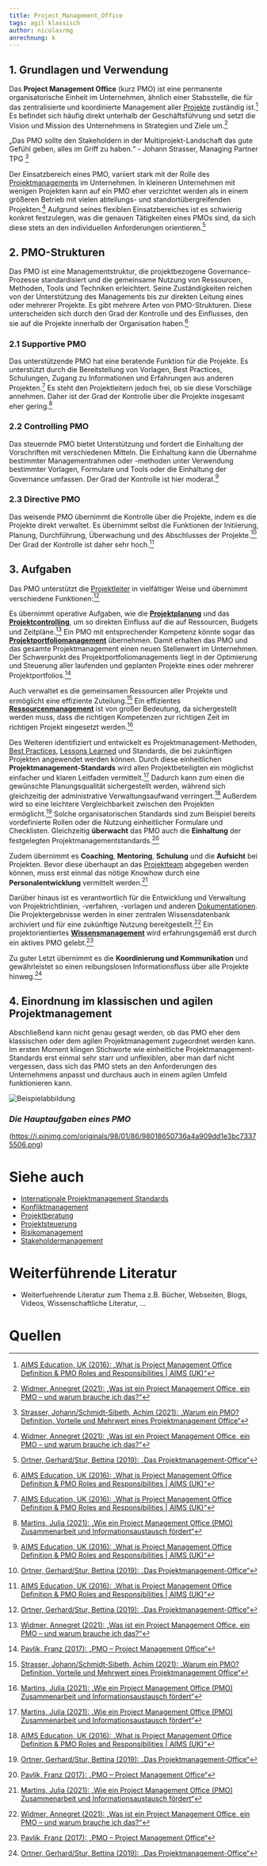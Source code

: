 ```yaml
---
title: Project_Management_Office
tags: agil klassisch
author: nicolasrmg
anrechnung: k
---
```



## 1.	Grundlagen und Verwendung
Das **Project Management Office** (kurz PMO) ist eine permanente organisatorische Einheit im Unternehmen, ähnlich einer Stabsstelle, die für das zentralisierte und koordinierte Management aller [Projekte](https://github.com/ManagingProjectsSuccessfully/ManagingProjectsSuccessfully.github.io/blob/main/kb/Projekt.md) zuständig ist.[^1] Es befindet sich häufig direkt unterhalb der Geschäftsführung und setzt die Vision und Mission des Unternehmens in Strategien und Ziele um.[^6]

„Das PMO sollte den Stakeholdern in der Multiprojekt-Landschaft das gute Gefühl geben, alles im Griff zu haben.“ - Johann Strasser, Managing Partner TPG [^5]

Der Einsatzbereich eines PMO, variiert stark mit der Rolle des [Projektmanagements](https://github.com/ManagingProjectsSuccessfully/ManagingProjectsSuccessfully.github.io/blob/main/kb/Projektmanagement.md) im Unternehmen. In kleineren Unternehmen mit wenigen Projekten kann auf ein PMO eher verzichtet werden als in einem größeren Betrieb mit vielen abteilungs- und standortübergreifenden Projekten.[^6] Aufgrund seines flexiblen Einsatzbereiches ist es schwierig konkret festzulegen, was die genauen Tätigkeiten eines PMOs sind, da sich diese stets an den individuellen Anforderungen orientieren.[^3]

## 2.	PMO-Strukturen 
Das PMO ist eine Managementstruktur, die projektbezogene Governance-Prozesse standardisiert und die gemeinsame Nutzung von Ressourcen, Methoden, Tools und Techniken erleichtert. Seine Zuständigkeiten reichen von der Unterstützung des Managements bis zur direkten Leitung eines oder mehrerer Projekte. Es gibt mehrere Arten von PMO-Strukturen. Diese unterscheiden sich durch den Grad der Kontrolle und des Einflusses, den sie auf die Projekte innerhalb der Organisation haben.[^1]

### 2.1	Supportive PMO
Das unterstützende PMO hat eine beratende Funktion für die Projekte. Es unterstützt durch die Bereitstellung von Vorlagen, Best Practices, Schulungen, Zugang zu Informationen und Erfahrungen aus anderen Projekten.[^1] Es steht den Projektleitern jedoch frei, ob sie diese Vorschläge annehmen. Daher ist der Grad der Kontrolle über die Projekte insgesamt eher gering.[^2]

### 2.2	Controlling PMO
Das steuernde PMO bietet Unterstützung und fordert die Einhaltung der Vorschriften mit verschiedenen Mitteln. Die Einhaltung kann die Übernahme bestimmter Managementrahmen oder -methoden unter Verwendung bestimmter Vorlagen, Formulare und Tools oder die Einhaltung der Governance umfassen. Der Grad der Kontrolle ist hier moderat.[^1]

### 2.3	Directive PMO
Das weisende PMO übernimmt die Kontrolle über die Projekte, indem es die Projekte direkt verwaltet. Es übernimmt selbst die Funktionen der Initiierung, Planung, Durchführung, Überwachung und des Abschlusses der Projekte.[^3] Der Grad der Kontrolle ist daher sehr hoch.[^1]

## 3.	Aufgaben
Das PMO unterstützt die [Projektleiter](https://github.com/ManagingProjectsSuccessfully/ManagingProjectsSuccessfully.github.io/blob/main/kb/Projektleiter.md) in vielfältiger Weise und übernimmt verschiedene Funktionen:[^3]

Es übernimmt operative Aufgaben, wie die [**Projektplanung**](https://github.com/ManagingProjectsSuccessfully/ManagingProjectsSuccessfully.github.io/blob/main/kb/Projektplanung.md) und das [**Projektcontrolling**](https://github.com/ManagingProjectsSuccessfully/ManagingProjectsSuccessfully.github.io/blob/main/kb/Projektcontrolling.md), um so direkten Einfluss auf die auf Ressourcen, Budgets und Zeitpläne.[^6] Ein PMO mit entsprechender Kompetenz könnte sogar das [**Projektportfoliomanagement**](https://github.com/ManagingProjectsSuccessfully/ManagingProjectsSuccessfully.github.io/blob/main/kb/Projektportfoliomanagement.md) übernehmen. Damit erhalten das PMO und das gesamte Projektmanagement einen neuen Stellenwert im Unternehmen. Der Schwerpunkt des Projektportfoliomanagements liegt in der Optimierung und Steuerung aller laufenden und geplanten Projekte eines oder mehrerer Projektportfolios.[^4]

Auch verwaltet es die gemeinsamen Ressourcen aller Projekte und ermöglicht eine effiziente Zuteilung.[^5] Ein effizientes [**Ressourcenmanagement**](https://github.com/ManagingProjectsSuccessfully/ManagingProjectsSuccessfully.github.io/blob/main/kb/Ressourcenplanung.md) ist von großer Bedeutung, da sichergestellt werden muss, dass die richtigen Kompetenzen zur richtigen Zeit im richtigen Projekt eingesetzt werden.[^2]

Des Weiteren identifiziert und entwickelt es Projektmanagement-Methoden, [Best Practices](https://github.com/ManagingProjectsSuccessfully/ManagingProjectsSuccessfully.github.io/blob/main/kb/Best_Practices.md), [Lessons Learned](https://github.com/ManagingProjectsSuccessfully/ManagingProjectsSuccessfully.github.io/blob/main/kb/Lessons_Learned.md) und Standards, die bei zukünftigen Projekten angewendet werden können. Durch diese einheitlichen **Projektmanagement-Standards** wird allen Projektbeteiligten ein möglichst einfacher und klaren Leitfaden vermittelt.[^2] Dadurch kann zum einen die gewünschte Planungsqualität sichergestellt werden, während sich gleichzeitig der administrative Verwaltungsaufwand verringert.[^1] Außerdem wird so eine leichtere Vergleichbarkeit zwischen den Projekten ermöglicht.[^3] Solche organisatorischen Standards sind zum Beispiel bereits vordefinierte Rollen oder die Nutzung einheitlicher Formulare und Checklisten. Gleichzeitig **überwacht** das PMO auch die **Einhaltung** der festgelegten Projektmanagementstandards.[^4]

Zudem übernimmt es **Coaching**, **Mentoring**, **Schulung** und die **Aufsicht** bei Projekten. Bevor diese überhaupt an das [Projektteam](https://github.com/ManagingProjectsSuccessfully/ManagingProjectsSuccessfully.github.io/blob/main/kb/Projektmitarbeiter.md) abgegeben werden können, muss erst einmal das nötige Knowhow durch eine **Personalentwicklung** vermittelt werden.[^2]

Darüber hinaus ist es verantwortlich für die Entwicklung und Verwaltung von Projektrichtlinien, -verfahren, -vorlagen und anderen [Dokumentationen](https://github.com/ManagingProjectsSuccessfully/ManagingProjectsSuccessfully.github.io/blob/main/kb/Projektdokumentation.md). Die Projektergebnisse werden in einer zentralen Wissensdatenbank archiviert und für eine zukünftige Nutzung bereitgestellt.[^6] Ein projektorientiertes [**Wissensmanagement**](https://github.com/ManagingProjectsSuccessfully/ManagingProjectsSuccessfully.github.io/blob/main/kb/Wissensmanagament.md) wird erfahrungsgemäß erst durch ein aktives PMO gelebt.[^4]

Zu guter Letzt übernimmt es die **Koordinierung und Kommunikation** und gewährleistet so einen reibungslosen Informationsfluss über alle Projekte hinweg.[^3]

## 4.	Einordnung im klassischen und agilen Projektmanagement
Abschließend kann nicht genau gesagt werden, ob das PMO eher dem klassischen oder dem agilen Projektmanagement zugeordnet werden kann. Im ersten Moment klingen Stichworte wie einheitliche Projektmanagement-Standards erst einmal sehr starr und unflexiblen, aber man darf nicht vergessen, dass sich das PMO stets an den Anforderungen des Unternehmens anpasst und durchaus auch in einem agilen Umfeld funktionieren kann.


![Beispielabbildung](Project_Management_Office/pmo_roles.png)

### *Die Hauptaufgaben eines PMO*
(https://i.pinimg.com/originals/98/01/86/98018650736a4a909dd1e3bc73375506.png)


# Siehe auch

* [Internationale Projektmanagement Standards](https://github.com/ManagingProjectsSuccessfully/ManagingProjectsSuccessfully.github.io/blob/main/kb/Internationale_Projektmanagement_Standards.md)
* [Konfliktmanagement](https://github.com/ManagingProjectsSuccessfully/ManagingProjectsSuccessfully.github.io/blob/main/kb/Konfliktmanagement.md)
* [Projektberatung](https://github.com/ManagingProjectsSuccessfully/ManagingProjectsSuccessfully.github.io/blob/main/kb/Projektberatung.md)
* [Projektsteuerung](https://github.com/ManagingProjectsSuccessfully/ManagingProjectsSuccessfully.github.io/blob/main/kb/Projektsteuerung.md)
* [Risikomanagement](https://github.com/ManagingProjectsSuccessfully/ManagingProjectsSuccessfully.github.io/blob/main/kb/Risikomanagement.md)
* [Stakeholdermanagement](https://github.com/ManagingProjectsSuccessfully/ManagingProjectsSuccessfully.github.io/blob/main/kb/Stakeholdermanagement.md)

# Weiterführende Literatur

* Weiterfuehrende Literatur zum Thema z.B. Bücher, Webseiten, Blogs, Videos, Wissenschaftliche Literatur, ...

# Quellen

[^1]: [AIMS Education, UK (2016): „What is Project Management Office Definition & PMO Roles and Responsibilities | AIMS (UK)“](https://www.youtube.com/watch?v=WFO2sZd8oh4)
[^2]: [Martins, Julia (2021): „Wie ein Project Management Office (PMO) Zusammenarbeit und Informationsaustausch fördert“](https://asana.com/de/resources/pmo-project-management-office)
[^3]: [Ortner, Gerhard/Stur, Bettina (2019): „Das Projektmanagement-Office“](https://link.springer.com/book/10.1007/978-3-662-59486-5)
[^4]: [Pavlik, Franz (2017): „PMO – Project Management Office“](https://dieprojektmanager.com/project-management-office-pmo/)
[^5]: [Strasser, Johann/Schmidt-Sibeth, Achim (2021): „Warum ein PMO? Definition, Vorteile und Mehrwert eines Projektmanagement Office“](https://www.theprojectgroup.com/blog/pmo-project-management-office/)
[^6]: [Widmer, Annegret (2021): „Was ist ein Project Management Office, ein PMO – und warum brauche ich das?“](https://meisterplan.com/de/blog/was-ist-ein-project-management-office/)

